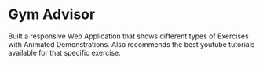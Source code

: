 # Gym Advisor
Built a responsive Web Application that shows different types of Exercises with Animated Demonstrations. Also recommends the best youtube tutorials available for that specific exercise.

